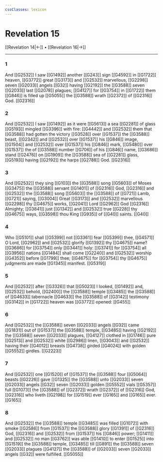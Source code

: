 ```yaml
---
cssClasses: lexicon
---
```

# Revelation 15

[[Revelation 14|←]] • [[Revelation 16|→]]

---

### 1
And [[G2532]] I saw [[G1492]] another [[G243]] sign [[G4592]] in [[G1722]] heaven, [[G3772]] great [[G3173]] and [[G2532]] marvellous, [[G2298]] seven [[G2033]] angels [[G32]] having [[G2192]] the [[G3588]] seven [[G2033]] last [[G2078]] plagues; [[G4127]] for [[G3754]] in [[G1722]] them [[G846]] is filled up [[G5055]] the [[G3588]] wrath [[G2372]] of [[G2316]] God. [[G2316]]

### 2
And [[G2532]] I saw [[G1492]] as it were [[G5613]] a sea [[G2281]] of glass [[G5193]] mingled [[G3396]] with fire: [[G4442]] and [[G2532]] them that [[G3588]] had gotten the victory [[G3528]] over [[G1537]] the [[G3588]] beast, [[G2342]] and [[G2532]] over [[G1537]] his [[G846]] image, [[G1504]] and [[G2532]] over [[G1537]] his [[G846]] mark, [[G5480]] over [[G1537]] the of [[G3588]] number [[G706]] of his [[G846]] name, [[G3686]] stand [[G2476]] on [[G1909]] the [[G3588]] sea of [[G2281]] glass, [[G5193]] having [[G2192]] the harps [[G2788]] God. [[G2316]]

### 3
And [[G2532]] they sing [[G103]] the [[G3588]] song [[G5603]] of Moses [[G3475]] the [[G3588]] servant [[G1401]] of [[G2316]] God, [[G2316]] and [[G2532]] the [[G3588]] song [[G5603]] the [[G3588]] of [[G721]] Lamb, [[G721]] saying, [[G3004]] Great [[G3173]] and [[G2532]] marvellous [[G2298]] thy [[G4675]] works, [[G2041]] Lord [[G2962]] God [[G2316]] Almighty; [[G3841]] just [[G1342]] and [[G2532]] true [[G228]] thy [[G4675]] ways, [[G3598]] thou King [[G935]] of [[G40]] saints. [[G40]]

### 4
Who [[G5101]] shall [[G5399]] not [[G3361]] fear [[G5399]] thee, [[G4571]] O Lord, [[G2962]] and [[G2532]] glorify [[G1392]] thy [[G4675]] name? [[G3686]] for [[G3754]] only [[G3441]] holy: [[G3741]] for [[G3754]] all [[G3956]] nations [[G1484]] shall come [[G2240]] and [[G2532]] worship [[G4352]] before [[G1799]] thee; [[G4675]] for [[G3754]] thy [[G4675]] judgments are made [[G1345]] manifest. [[G5319]]

### 5
And [[G2532]] after [[G3326]] that [[G5023]] I looked, [[G1492]] and, [[G2532]] behold, [[G2400]] the [[G3588]] temple [[G3485]] the [[G3588]] of [[G4633]] tabernacle [[G4633]] the [[G3588]] of [[G3142]] testimony [[G3142]] in [[G1722]] heaven was [[G3772]] opened: [[G455]]

### 6
And [[G2532]] the [[G3588]] seven [[G2033]] angels [[G32]] came [[G1831]] out of [[G1537]] the [[G3588]] temple, [[G3485]] having [[G2192]] the [[G3588]] seven [[G2033]] plagues, [[G4127]] clothed in [[G1746]] pure [[G2513]] and [[G2532]] white [[G2986]] linen, [[G3043]] and [[G2532]] having their [[G4012]] breasts [[G4738]] girded [[G4024]] with golden [[G5552]] girdles. [[G2223]]

### 7
And [[G2532]] one [[G1520]] of [[G1537]] the [[G3588]] four [[G5064]] beasts [[G2226]] gave [[G1325]] the [[G3588]] unto [[G2033]] seven [[G2033]] angels [[G32]] seven [[G2033]] golden [[G5552]] vials [[G5357]] full [[G1073]] the [[G3588]] of [[G2372]] wrath [[G2372]] of [[G2316]] God, [[G2316]] who liveth [[G2198]] for [[G1519]] ever [[G165]] and [[G165]] ever. [[G165]]

### 8
And [[G2532]] the [[G3588]] temple [[G3485]] was filled [[G1072]] with smoke [[G2586]] from [[G1537]] the [[G3588]] glory [[G1391]] of [[G2316]] God, [[G2316]] and [[G2532]] from [[G1537]] his [[G846]] power; [[G1411]] and [[G2532]] no man [[G3762]] was able [[G1410]] to enter [[G1525]] into [[G1519]] the [[G3588]] temple, [[G3485]] till [[G891]] the [[G3588]] seven [[G2033]] plagues [[G4127]] the [[G3588]] of [[G2033]] seven [[G2033]] angels [[G32]] were fulfilled. [[G5055]]